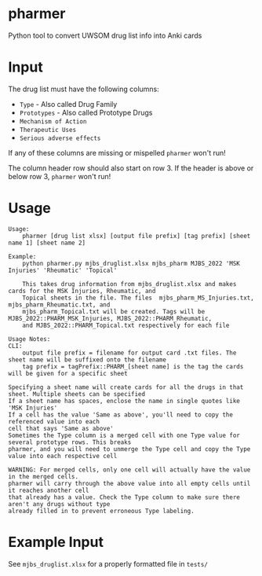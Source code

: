 # pharmer
Python tool to convert UWSOM drug list info into Anki cards

# Input
The drug list must have the following columns:
* `Type` - Also called Drug Family
* `Prototypes` - Also called Prototype Drugs
* `Mechanism of Action`
* `Therapeutic Uses`
* `Serious adverse effects`

If any of these columns are missing or mispelled `pharmer` won't run!

The column header row should also start on row 3. If the header is above or below row 3, `pharmer` won't run!

# Usage
```
Usage:
    pharmer [drug list xlsx] [output file prefix] [tag prefix] [sheet name 1] [sheet name 2]

Example:
    python pharmer.py mjbs_druglist.xlsx mjbs_pharm MJBS_2022 'MSK Injuries' 'Rheumatic' 'Topical'

    This takes drug information from mjbs_druglist.xlsx and makes cards for the MSK Injuries, Rheumatic, and
    Topical sheets in the file. The files  mjbs_pharm_MS_Injuries.txt, mjbs_pharm_Rheumatic.txt, and
    mjbs_pharm_Topical.txt will be created. Tags will be MJBS_2022::PHARM_MSK_Injuries, MJBS_2022::PHARM_Rheumatic,
    and MJBS_2022::PHARM_Topical.txt respectively for each file

Usage Notes:
CLI:
    output file prefix = filename for output card .txt files. The sheet name will be suffixed onto the filename
    tag prefix = tagPrefix::PHARM_[sheet name] is the tag the cards will be given for a specific sheet

Specifying a sheet name will create cards for all the drugs in that
sheet. Multiple sheets can be specified
If a sheet name has spaces, enclose the name in single quotes like 'MSK Injuries'
If a cell has the value 'Same as above', you'll need to copy the referenced value into each
cell that says 'Same as above'
Sometimes the Type column is a merged cell with one Type value for several prototype rows. This breaks
pharmer, and you will need to unmerge the Type cell and copy the Type value into each respective cell

WARNING: For merged cells, only one cell will actually have the value in the merged cells.
pharmer will carry through the above value into all empty cells until it reaches another cell
that already has a value. Check the Type column to make sure there aren't any drugs without type
already filled in to prevent erroneous Type labeling.
```

# Example Input
See `mjbs_druglist.xlsx` for a properly formatted file in `tests/`
